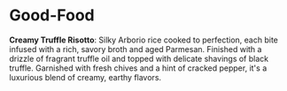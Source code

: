 # Good-Food
**Creamy Truffle Risotto**: Silky Arborio rice cooked to perfection, each bite infused with a rich, savory broth and aged Parmesan. Finished with a drizzle of fragrant truffle oil and topped with delicate shavings of black truffle. Garnished with fresh chives and a hint of cracked pepper, it's a luxurious blend of creamy, earthy flavors.
